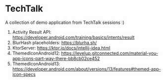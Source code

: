 # TechTalk

A collection of demo application from TechTalk sessions :)


1. Activity Result API: https://developer.android.com/training/basics/intents/result
2. BlurHash placeholders: https://blurha.sh/
3. KtorServer: https://ktor.io/docs/intellij-idea.html
4. ThemedIconAndroid12: https://levelup.gitconnected.com/material-you-app-icons-part-way-there-bb8cb02ce452
5. ThemedIconAndroid13: https://developer.android.com/about/versions/13/features#themed-app-icon-specs

